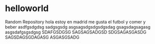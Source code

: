 # helloworld
Random Repository
hola
estoy en madrid
me gusta el futbol y comer
y beber
asdfgsdgdsg
sadgsgsdg
asgsagsdgsdgsdgsdag
gsagsdagsagasg
asgsdafgsgsdgsg
SDAFGSDGSG
SAGSAGSADGSD
SDGSAGASGASDG
SAGSDAGSGDAGASG
ASGASGSADG
